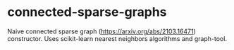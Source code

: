# connected-sparse-graphs

Naive connected sparse graph (https://arxiv.org/abs/2103.16471) constructor. Uses scikit-learn nearest neighbors algorithms and graph-tool.
